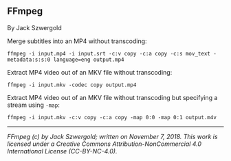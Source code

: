## FFmpeg

By Jack Szwergold

Merge subtitles into an MP4 without transcoding:

    ffmpeg -i input.mp4 -i input.srt -c:v copy -c:a copy -c:s mov_text -metadata:s:s:0 language=eng output.mp4

Extract MP4 video out of an MKV file without transcoding:

    ffmpeg -i input.mkv -codec copy output.mp4

Extract MP4 video out of an MKV file without transcoding but specifying a stream using `-map`:

    ffmpeg -i input.mkv -c:v copy -c:a copy -map 0:0 -map 0:1 output.m4v

***

*FFmpeg (c) by Jack Szwergold; written on November 7, 2018. This work is licensed under a Creative Commons Attribution-NonCommercial 4.0 International License (CC-BY-NC-4.0).*
